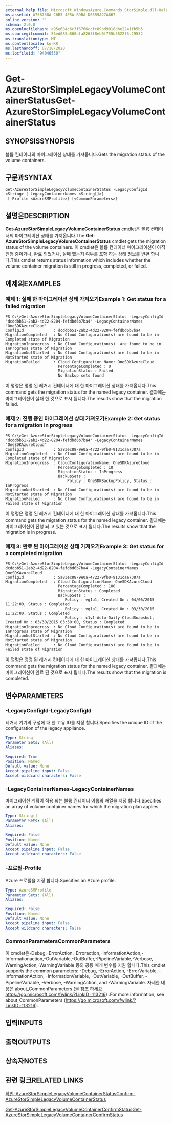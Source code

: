 ```yaml
---
external help file: Microsoft.WindowsAzure.Commands.StorSimple.dll-Help.xml
ms.assetid: A736738A-C6B3-4E5A-B9BA-D6559A27A667
online version: ''
schema: 2.0.0
ms.openlocfilehash: a95e604c6c3f6766ccfc89bd9018dbe2241fb5b5
ms.sourcegitcommit: 56ed085a868afa8263f8eb0f755b5822f5c29532
ms.translationtype: MT
ms.contentlocale: ko-KR
ms.lasthandoff: 07/18/2020
ms.locfileid: "94046550"
---
```

# <span data-ttu-id="4be02-101">Get-AzureStorSimpleLegacyVolumeContainerStatus</span><span class="sxs-lookup"><span data-stu-id="4be02-101">Get-AzureStorSimpleLegacyVolumeContainerStatus</span></span>

## <span data-ttu-id="4be02-102">SYNOPSIS</span><span class="sxs-lookup"><span data-stu-id="4be02-102">SYNOPSIS</span></span>
<span data-ttu-id="4be02-103">볼륨 컨테이너의 마이그레이션 상태를 가져옵니다.</span><span class="sxs-lookup"><span data-stu-id="4be02-103">Gets the migration status of the volume containers.</span></span>

## <span data-ttu-id="4be02-104">구문과</span><span class="sxs-lookup"><span data-stu-id="4be02-104">SYNTAX</span></span>

```
Get-AzureStorSimpleLegacyVolumeContainerStatus -LegacyConfigId <String> [-LegacyContainerNames <String[]>]
 [-Profile <AzureSMProfile>] [<CommonParameters>]
```

## <span data-ttu-id="4be02-105">설명은</span><span class="sxs-lookup"><span data-stu-id="4be02-105">DESCRIPTION</span></span>
<span data-ttu-id="4be02-106">**Get-AzureStorSimpleLegacyVolumeContainerStatus** cmdlet은 볼륨 컨테이너의 마이그레이션 상태를 가져옵니다.</span><span class="sxs-lookup"><span data-stu-id="4be02-106">The **Get-AzureStorSimpleLegacyVolumeContainerStatus** cmdlet gets the migration status of the volume containers.</span></span>
<span data-ttu-id="4be02-107">이 cmdlet은 볼륨 컨테이너 마이그레이션이 아직 진행 중이거나, 완료 되었거나, 실패 했는지 여부를 포함 하는 상태 정보를 반환 합니다.</span><span class="sxs-lookup"><span data-stu-id="4be02-107">This cmdlet returns status information which includes whether the volume container migration is still in progress, completed, or failed.</span></span>

## <span data-ttu-id="4be02-108">예제의</span><span class="sxs-lookup"><span data-stu-id="4be02-108">EXAMPLES</span></span>

### <span data-ttu-id="4be02-109">예제 1: 실패 한 마이그레이션 상태 가져오기</span><span class="sxs-lookup"><span data-stu-id="4be02-109">Example 1: Get status for a failed migration</span></span>
```
PS C:\>Get-AzureStorSimpleLegacyVolumeContainerStatus -LegacyConfigId "dcddbb51-2ab2-4d22-8204-fefdbd6b7ba4" -LegacyContainerNames "OneSDKAzureCloud"
ConfigId             : dcddbb51-2ab2-4d22-8204-fefdbd6b7ba4
MigrationCompleted   : No Cloud Configuration(s) are found to be in Completed state of Migration
MigrationInprogress  : No Cloud Configuration(s)  are found to be in InProgress state of Migration
MigrationNotStarted  : No Cloud Configuration(s) are found to be in NotStarted state of Migration
MigrationFailed      : Cloud Configuration Name: OneSDKAzureCloud
                       PercentageCompleted : 0
                       MigrationStatus : Failed
                       No Backup sets found
```

<span data-ttu-id="4be02-110">이 명령은 명명 된 레거시 컨테이너에 대 한 마이그레이션 상태를 가져옵니다.</span><span class="sxs-lookup"><span data-stu-id="4be02-110">This command gets the migration status for the named legacy container.</span></span>
<span data-ttu-id="4be02-111">결과에는 마이그레이션이 실패 한 것으로 표시 됩니다.</span><span class="sxs-lookup"><span data-stu-id="4be02-111">The results show that the migration failed.</span></span>

### <span data-ttu-id="4be02-112">예제 2: 진행 중인 마이그레이션 상태 가져오기</span><span class="sxs-lookup"><span data-stu-id="4be02-112">Example 2: Get status for a migration in progress</span></span>
```
PS C:\>Get-AzureStorSimpleLegacyVolumeContainerStatus -LegacyConfigId "dcddbb51-2ab2-4d22-8204-fefdbd6b7ba4" -LegacyContainerNames "OneSDKAzureCloud"
ConfigId             : 5a83ec88-9e0a-4722-9fb0-9131caa7387a
MigrationCompleted   : No Cloud Configuration(s) are found to be in Completed state of Migration
MigrationInprogress  : CloudConfigurationName: OneSDKAzureCloud
                       PercentageCompleted : 10
                       MigrationStatus : InProgress
                       BackupSets : 
                           Policy : OneSDKBackupPolicy, Status : InProgress
MigrationNotStarted  : No Cloud Configuration(s) are found to be in NotStarted state of Migration
MigrationFailed      : No Cloud Configuration(s) are found to be in Failed state of Migration
```

<span data-ttu-id="4be02-113">이 명령은 명명 된 레거시 컨테이너에 대 한 마이그레이션 상태를 가져옵니다.</span><span class="sxs-lookup"><span data-stu-id="4be02-113">This command gets the migration status for the named legacy container.</span></span>
<span data-ttu-id="4be02-114">결과에는 마이그레이션이 진행 되 고 있는 것으로 표시 됩니다.</span><span class="sxs-lookup"><span data-stu-id="4be02-114">The results show that the migration is in progress.</span></span>

### <span data-ttu-id="4be02-115">예제 3: 완료 된 마이그레이션 상태 가져오기</span><span class="sxs-lookup"><span data-stu-id="4be02-115">Example 3: Get status for a completed migration</span></span>
```
PS C:\>Get-AzureStorSimpleLegacyVolumeContainerStatus -LegacyConfigId dcddbb51-2ab2-4d22-8204-fefdbd6b7ba4 -LegacyContainerNames OneSDKAzureCloud
ConfigId             : 5a83ec88-9e0a-4722-9fb0-9131caa7387a
MigrationCompleted   : Cloud ConfigurationName: OneSDKAzureCloud
                       PercentageCompleted : 100
                       MigrationStatus : Completed
                       BackupSets : 
                          Policy : vg1p1, Created On : 04/06/2015 11:22:00, Status : Completed
                          Policy : vg1p1, Created On : 03/30/2015 11:22:00, Status : Completed
                          Policy : c1v1-Auto-Daily-CloudSnapshot, Created On : 03/30/2015 03:30:00, Status : Completed
MigrationInprogress  : No Cloud Configuration(s) are found to be in InProgress state of Migration
MigrationNotStarted  : No Cloud Configuration(s) are found to be in NotStarted state of Migration
MigrationFailed      : No Cloud Configuration(s) are found to be in Failed state of Migration
```

<span data-ttu-id="4be02-116">이 명령은 명명 된 레거시 컨테이너에 대 한 마이그레이션 상태를 가져옵니다.</span><span class="sxs-lookup"><span data-stu-id="4be02-116">This command gets the migration status for the named legacy container.</span></span>
<span data-ttu-id="4be02-117">결과에는 마이그레이션이 완료 된 것으로 표시 됩니다.</span><span class="sxs-lookup"><span data-stu-id="4be02-117">The results show that the migration is completed.</span></span>

## <span data-ttu-id="4be02-118">변수</span><span class="sxs-lookup"><span data-stu-id="4be02-118">PARAMETERS</span></span>

### <span data-ttu-id="4be02-119">-LegacyConfigId</span><span class="sxs-lookup"><span data-stu-id="4be02-119">-LegacyConfigId</span></span>
<span data-ttu-id="4be02-120">레거시 기기의 구성에 대 한 고유 ID를 지정 합니다.</span><span class="sxs-lookup"><span data-stu-id="4be02-120">Specifies the unique ID of the configuration of the legacy appliance.</span></span>

```yaml
Type: String
Parameter Sets: (All)
Aliases: 

Required: True
Position: Named
Default value: None
Accept pipeline input: False
Accept wildcard characters: False
```

### <span data-ttu-id="4be02-121">-LegacyContainerNames</span><span class="sxs-lookup"><span data-stu-id="4be02-121">-LegacyContainerNames</span></span>
<span data-ttu-id="4be02-122">마이그레이션 계획이 적용 되는 볼륨 컨테이너 이름의 배열을 지정 합니다.</span><span class="sxs-lookup"><span data-stu-id="4be02-122">Specifies an array of volume container names for which the migration plan applies.</span></span>

```yaml
Type: String[]
Parameter Sets: (All)
Aliases: 

Required: False
Position: Named
Default value: None
Accept pipeline input: False
Accept wildcard characters: False
```

### <span data-ttu-id="4be02-123">-프로필</span><span class="sxs-lookup"><span data-stu-id="4be02-123">-Profile</span></span>
<span data-ttu-id="4be02-124">Azure 프로필을 지정 합니다.</span><span class="sxs-lookup"><span data-stu-id="4be02-124">Specifies an Azure profile.</span></span>

```yaml
Type: AzureSMProfile
Parameter Sets: (All)
Aliases: 

Required: False
Position: Named
Default value: None
Accept pipeline input: False
Accept wildcard characters: False
```

### <span data-ttu-id="4be02-125">CommonParameters</span><span class="sxs-lookup"><span data-stu-id="4be02-125">CommonParameters</span></span>
<span data-ttu-id="4be02-126">이 cmdlet은-Debug,-ErrorAction,-Erroraction,-InformationAction,-Informationaction,-OutVariable,-OutBuffer,-PipelineVariable,-Verbose,-WarningAction,-WarningVariable 등의 공통 매개 변수를 지원 합니다.</span><span class="sxs-lookup"><span data-stu-id="4be02-126">This cmdlet supports the common parameters: -Debug, -ErrorAction, -ErrorVariable, -InformationAction, -InformationVariable, -OutVariable, -OutBuffer, -PipelineVariable, -Verbose, -WarningAction, and -WarningVariable.</span></span> <span data-ttu-id="4be02-127">자세한 내용은 about_CommonParameters (을 참조 하세요 https://go.microsoft.com/fwlink/?LinkID=113216) .</span><span class="sxs-lookup"><span data-stu-id="4be02-127">For more information, see about_CommonParameters (https://go.microsoft.com/fwlink/?LinkID=113216).</span></span>

## <span data-ttu-id="4be02-128">입력</span><span class="sxs-lookup"><span data-stu-id="4be02-128">INPUTS</span></span>

## <span data-ttu-id="4be02-129">출력</span><span class="sxs-lookup"><span data-stu-id="4be02-129">OUTPUTS</span></span>

## <span data-ttu-id="4be02-130">상속자</span><span class="sxs-lookup"><span data-stu-id="4be02-130">NOTES</span></span>

## <span data-ttu-id="4be02-131">관련 링크</span><span class="sxs-lookup"><span data-stu-id="4be02-131">RELATED LINKS</span></span>

[<span data-ttu-id="4be02-132">확인-AzureStorSimpleLegacyVolumeContainerStatus</span><span class="sxs-lookup"><span data-stu-id="4be02-132">Confirm-AzureStorSimpleLegacyVolumeContainerStatus</span></span>](./Confirm-AzureStorSimpleLegacyVolumeContainerStatus.md)

[<span data-ttu-id="4be02-133">Get-AzureStorSimpleLegacyVolumeContainerConfirmStatus</span><span class="sxs-lookup"><span data-stu-id="4be02-133">Get-AzureStorSimpleLegacyVolumeContainerConfirmStatus</span></span>](./Get-AzureStorSimpleLegacyVolumeContainerConfirmStatus.md)


